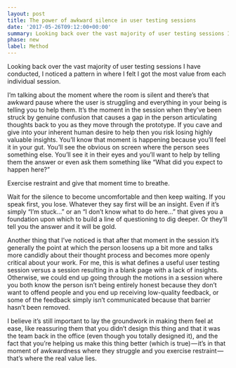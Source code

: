 ```yaml
---
layout: post
title: The power of awkward silence in user testing sessions
date: '2017-05-26T09:12:00+00:00'
summary: Looking back over the vast majority of user testing sessions I have conducted, I noticed a pattern in where I felt I got the most value from each individual session.
phase: new
label: Method
---
```


Looking back over the vast majority of user testing sessions I have conducted, I noticed a pattern in where I felt I got the most value from each individual session.

I’m talking about the moment where the room is silent and there’s that awkward pause where the user is struggling and everything in your being is telling you to help them. It’s the moment in the session when they’ve been struck by genuine confusion that causes a gap in the person articulating thoughts back to you as they move through the prototype. If you cave and give into your inherent human desire to help then you risk losing highly valuable insights. You’ll know that moment is happening because you’ll feel it in your gut. You’ll see the obvious on screen where the person sees something else. You’ll see it in their eyes and you’ll want to help by telling them the answer or even ask them something like “What did you expect to happen here?”

Exercise restraint and give that moment time to breathe.

Wait for the silence to become uncomfortable and then keep waiting. If you speak first, you lose. Whatever they say first will be an insight. Even if it’s simply “I’m stuck…” or an “I don’t know what to do here…” that gives you a foundation upon which to build a line of questioning to dig deeper. Or they’ll tell you the answer and it will be gold.

Another thing that I’ve noticed is that after that moment in the session it’s generally the point at which the person loosens up a bit more and talks more candidly about their thought process and becomes more openly critical about your work. For me, this is what defines a useful user testing session versus a session resulting in a blank page with a lack of insights. Otherwise, we could end up going through the motions in a session where you both know the person isn’t being entirely honest because they don’t want to offend people and you end up receiving low-quality feedback, or some of the feedback simply isn’t communicated because that barrier hasn’t been removed.

I believe it’s still important to lay the groundwork in making them feel at ease, like reassuring them that you didn’t design this thing and that it was the team back in the office (even though you totally designed it), and the fact that you’re helping us make this thing better (which is true) — it’s in that moment of awkwardness where they struggle and you exercise restraint — that’s where the real value lies.
